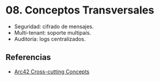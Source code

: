 # 08. Conceptos Transversales

- Seguridad: cifrado de mensajes.
- Multi-tenant: soporte multipaís.
- Auditoría: logs centralizados.

## Referencias
- [Arc42 Cross-cutting Concepts](https://docs.arc42.org/section-8/)
